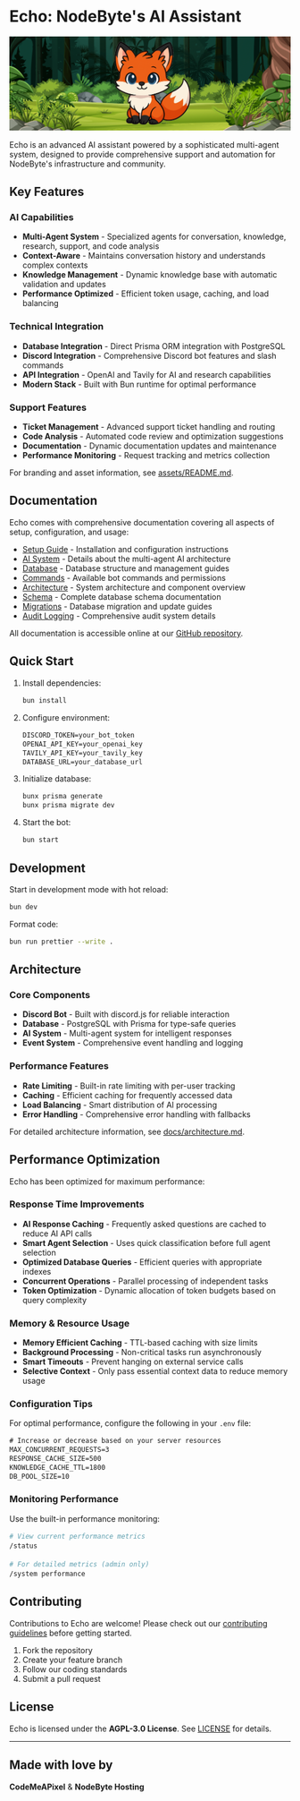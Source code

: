 # Echo: NodeByte's AI Assistant

![Echo Banner](./assets/echo-banner.png)

Echo is an advanced AI assistant powered by a sophisticated multi-agent system, designed to provide comprehensive support and automation for NodeByte's infrastructure and community.

## Key Features

### AI Capabilities

-   **Multi-Agent System** - Specialized agents for conversation, knowledge, research, support, and code analysis
-   **Context-Aware** - Maintains conversation history and understands complex contexts
-   **Knowledge Management** - Dynamic knowledge base with automatic validation and updates
-   **Performance Optimized** - Efficient token usage, caching, and load balancing

### Technical Integration

-   **Database Integration** - Direct Prisma ORM integration with PostgreSQL
-   **Discord Integration** - Comprehensive Discord bot features and slash commands
-   **API Integration** - OpenAI and Tavily for AI and research capabilities
-   **Modern Stack** - Built with Bun runtime for optimal performance

### Support Features

-   **Ticket Management** - Advanced support ticket handling and routing
-   **Code Analysis** - Automated code review and optimization suggestions
-   **Documentation** - Dynamic documentation updates and maintenance
-   **Performance Monitoring** - Request tracking and metrics collection

For branding and asset information, see [assets/README.md](./assets/README.md).

## Documentation

Echo comes with comprehensive documentation covering all aspects of setup, configuration, and usage:

-   [Setup Guide](./docs/setup.md) - Installation and configuration instructions
-   [AI System](./docs/ai.md) - Details about the multi-agent AI architecture
-   [Database](./docs/database.md) - Database structure and management guides
-   [Commands](./docs/commands.md) - Available bot commands and permissions
-   [Architecture](./docs/architecture.md) - System architecture and component overview
-   [Schema](./docs/schema.md) - Complete database schema documentation
-   [Migrations](./docs/migrations.md) - Database migration and update guides
-   [Audit Logging](./docs/audit-logging.md) - Comprehensive audit system details

All documentation is accessible online at our [GitHub repository](https://github.com/NodeByteHosting/echo/blob/master/docs/README.md).

## Quick Start

1. Install dependencies:

    ```bash
    bun install
    ```

2. Configure environment:

    ```env
    DISCORD_TOKEN=your_bot_token
    OPENAI_API_KEY=your_openai_key
    TAVILY_API_KEY=your_tavily_key
    DATABASE_URL=your_database_url
    ```

3. Initialize database:

    ```bash
    bunx prisma generate
    bunx prisma migrate dev
    ```

4. Start the bot:
    ```bash
    bun start
    ```

## Development

Start in development mode with hot reload:

```bash
bun dev
```

Format code:

```bash
bun run prettier --write .
```

## Architecture

### Core Components

-   **Discord Bot** - Built with discord.js for reliable interaction
-   **Database** - PostgreSQL with Prisma for type-safe queries
-   **AI System** - Multi-agent system for intelligent responses
-   **Event System** - Comprehensive event handling and logging

### Performance Features

-   **Rate Limiting** - Built-in rate limiting with per-user tracking
-   **Caching** - Efficient caching for frequently accessed data
-   **Load Balancing** - Smart distribution of AI processing
-   **Error Handling** - Comprehensive error handling with fallbacks

For detailed architecture information, see [docs/architecture.md](./docs/architecture.md).

## Performance Optimization

Echo has been optimized for maximum performance:

### Response Time Improvements

- **AI Response Caching** - Frequently asked questions are cached to reduce AI API calls
- **Smart Agent Selection** - Uses quick classification before full agent selection
- **Optimized Database Queries** - Efficient queries with appropriate indexes
- **Concurrent Operations** - Parallel processing of independent tasks
- **Token Optimization** - Dynamic allocation of token budgets based on query complexity

### Memory & Resource Usage

- **Memory Efficient Caching** - TTL-based caching with size limits
- **Background Processing** - Non-critical tasks run asynchronously
- **Smart Timeouts** - Prevent hanging on external service calls
- **Selective Context** - Only pass essential context data to reduce memory usage

### Configuration Tips

For optimal performance, configure the following in your `.env` file:

```env
# Increase or decrease based on your server resources
MAX_CONCURRENT_REQUESTS=3
RESPONSE_CACHE_SIZE=500
KNOWLEDGE_CACHE_TTL=1800
DB_POOL_SIZE=10
```

### Monitoring Performance

Use the built-in performance monitoring:

```bash
# View current performance metrics
/status

# For detailed metrics (admin only)
/system performance
```

## Contributing

Contributions to Echo are welcome! Please check out our [contributing guidelines](https://github.com/NodeByteHosting/echo/blob/master/CONTRIBUTING.md) before getting started.

1. Fork the repository
2. Create your feature branch
3. Follow our coding standards
4. Submit a pull request

## License

Echo is licensed under the **AGPL-3.0 License**. See [LICENSE](./LICENSE) for details.

---

## Made with love by

**CodeMeAPixel** & **NodeByte Hosting**
